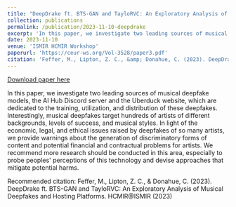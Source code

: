 ```yaml
---
title: "DeepDrake ft. BTS-GAN and TayloRVC: An Exploratory Analysis of Musical Deepfakes and Hosting Platforms"
collection: publications
permalink: /publication/2023-11-10-deepdrake
excerpt: 'In this paper, we investigate two leading sources of musical deepfake models, the AI Hub Discord server and the Uberduck website, which are dedicated to the training, utilization, and distribution of these deepfakes. Interestingly, musical deepfakes target hundreds of artists of different backgrounds, levels of success, and musical styles. In light of the economic, legal, and ethical issues raised by deepfakes of so many artists, we provide warnings about the generation of discriminatory forms of content and potential financial and contractual problems for artists. We recommend more research should be conducted in this area, especially to probe peoples&apos; perceptions of this technology and devise approaches that mitigate potential harms.'
date: 2023-11-10
venue: 'ISMIR HCMIR Workshop'
paperurl: 'https://ceur-ws.org/Vol-3528/paper3.pdf'
citation: 'Feffer, M., Lipton, Z. C., &amp; Donahue, C. (2023). DeepDrake ft. BTS-GAN and TayloRVC: An Exploratory Analysis of Musical Deepfakes and Hosting Platforms. HCMIR@ISMIR (2023)'
---
```


<a href='https://ceur-ws.org/Vol-3528/paper3.pdf'>Download paper here</a>

In this paper, we investigate two leading sources of musical deepfake models, the AI Hub Discord server and the Uberduck website, which are dedicated to the training, utilization, and distribution of these deepfakes. Interestingly, musical deepfakes target hundreds of artists of different backgrounds, levels of success, and musical styles. In light of the economic, legal, and ethical issues raised by deepfakes of so many artists, we provide warnings about the generation of discriminatory forms of content and potential financial and contractual problems for artists. We recommend more research should be conducted in this area, especially to probe peoples&apos; perceptions of this technology and devise approaches that mitigate potential harms.

Recommended citation: Feffer, M., Lipton, Z. C., & Donahue, C. (2023). DeepDrake ft. BTS-GAN and TayloRVC: An Exploratory Analysis of Musical Deepfakes and Hosting Platforms. HCMIR@ISMIR (2023)